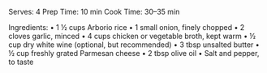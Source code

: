Serves: 4
Prep Time: 10 min
Cook Time: 30–35 min

Ingredients:
	•	1 ½ cups Arborio rice
	•	1 small onion, finely chopped
	•	2 cloves garlic, minced
	•	4 cups chicken or vegetable broth, kept warm
	•	½ cup dry white wine (optional, but recommended)
	•	3 tbsp unsalted butter
	•	½ cup freshly grated Parmesan cheese
	•	2 tbsp olive oil
	•	Salt and pepper, to taste
